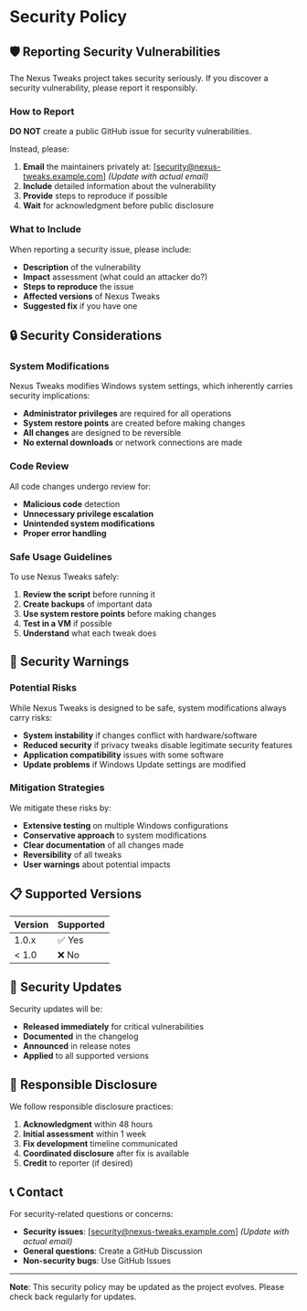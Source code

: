 # Security Policy

## 🛡️ Reporting Security Vulnerabilities

The Nexus Tweaks project takes security seriously. If you discover a security vulnerability, please report it responsibly.

### How to Report

**DO NOT** create a public GitHub issue for security vulnerabilities.

Instead, please:

1. **Email** the maintainers privately at: [security@nexus-tweaks.example.com] *(Update with actual email)*
2. **Include** detailed information about the vulnerability
3. **Provide** steps to reproduce if possible
4. **Wait** for acknowledgment before public disclosure

### What to Include

When reporting a security issue, please include:

- **Description** of the vulnerability
- **Impact** assessment (what could an attacker do?)
- **Steps to reproduce** the issue
- **Affected versions** of Nexus Tweaks
- **Suggested fix** if you have one

## 🔒 Security Considerations

### System Modifications

Nexus Tweaks modifies Windows system settings, which inherently carries security implications:

- **Administrator privileges** are required for all operations
- **System restore points** are created before making changes
- **All changes** are designed to be reversible
- **No external downloads** or network connections are made

### Code Review

All code changes undergo review for:

- **Malicious code** detection
- **Unnecessary privilege escalation**
- **Unintended system modifications**
- **Proper error handling**

### Safe Usage Guidelines

To use Nexus Tweaks safely:

1. **Review the script** before running it
2. **Create backups** of important data
3. **Use system restore points** before making changes
4. **Test in a VM** if possible
5. **Understand** what each tweak does

## 🚨 Security Warnings

### Potential Risks

While Nexus Tweaks is designed to be safe, system modifications always carry risks:

- **System instability** if changes conflict with hardware/software
- **Reduced security** if privacy tweaks disable legitimate security features
- **Application compatibility** issues with some software
- **Update problems** if Windows Update settings are modified

### Mitigation Strategies

We mitigate these risks by:

- **Extensive testing** on multiple Windows configurations
- **Conservative approach** to system modifications
- **Clear documentation** of all changes made
- **Reversibility** of all tweaks
- **User warnings** about potential impacts

## 📋 Supported Versions

| Version | Supported          |
| ------- | ------------------ |
| 1.0.x   | ✅ Yes            |
| < 1.0   | ❌ No             |

## 🔄 Security Updates

Security updates will be:

- **Released immediately** for critical vulnerabilities
- **Documented** in the changelog
- **Announced** in release notes
- **Applied** to all supported versions

## 🤝 Responsible Disclosure

We follow responsible disclosure practices:

1. **Acknowledgment** within 48 hours
2. **Initial assessment** within 1 week
3. **Fix development** timeline communicated
4. **Coordinated disclosure** after fix is available
5. **Credit** to reporter (if desired)

## 📞 Contact

For security-related questions or concerns:

- **Security issues**: [security@nexus-tweaks.example.com] *(Update with actual email)*
- **General questions**: Create a GitHub Discussion
- **Non-security bugs**: Use GitHub Issues

---

**Note**: This security policy may be updated as the project evolves. Please check back regularly for updates.